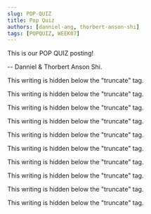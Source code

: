 ```yaml
---
slug: POP-QUIZ
title: Pop Quiz
authors: [danniel-ang, thorbert-anson-shi]
tags: [POPQUIZ, WEEK07]
---
```


This is our POP QUIZ posting!

-- Danniel & Thorbert Anson Shi.

<!--truncate-->

This writing is hidden below the "truncate" tag.

This writing is hidden below the "truncate" tag.

This writing is hidden below the "truncate" tag.

This writing is hidden below the "truncate" tag.

This writing is hidden below the "truncate" tag.

This writing is hidden below the "truncate" tag.

This writing is hidden below the "truncate" tag.

This writing is hidden below the "truncate" tag.

This writing is hidden below the "truncate" tag.

This writing is hidden below the "truncate" tag.
